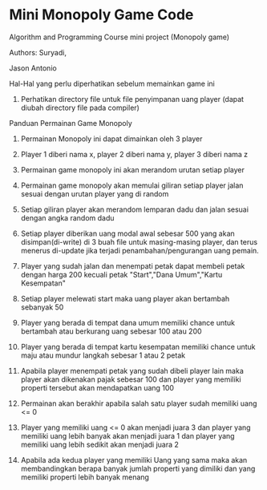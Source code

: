 # Mini Monopoly Game Code

Algorithm and Programming Course mini project (Monopoly game)

Authors: Suryadi,

Jason Antonio 

Hal-Hal yang perlu diperhatikan sebelum memainkan game ini 
1. Perhatikan directory file untuk file penyimpanan uang player (dapat diubah directory file pada compiler)

Panduan Permainan Game Monopoly

1. Permainan Monopoly ini dapat dimainkan oleh 3 player

2. Player 1 diberi nama x, player 2 diberi nama y, player 3 diberi nama z

3. Permainan game monopoly ini akan merandom urutan setiap player

4. Permainan game monopoly akan memulai giliran setiap player jalan sesuai dengan urutan player yang di random

5. Setiap giliran player akan merandom lemparan dadu dan jalan sesuai dengan angka random dadu

6. Setiap player diberikan uang modal awal sebesar 500 yang akan disimpan(di-write) di 3 buah file untuk masing-masing player, dan terus menerus di-update jika terjadi penambahan/pengurangan uang pemain.

7. Player yang sudah jalan dan menempati petak dapat membeli petak dengan harga 200 kecuali petak "Start","Dana Umum","Kartu Kesempatan"

8. Setiap player melewati start maka uang player akan bertambah sebanyak 50

9. Player yang berada di tempat dana umum memiliki chance untuk bertambah atau berkurang uang sebesar 100 atau 200

10. Player yang berada di tempat kartu kesempatan memiliki chance untuk maju atau mundur langkah sebesar 1 atau 2 petak

11. Apabila player menempati petak yang sudah dibeli player lain maka player akan dikenakan pajak sebesar 100 dan player yang memiliki       properti tersebut akan mendapatkan uang 100

12. Permainan akan berakhir apabila salah satu player sudah memiliki uang <= 0

13. Player yang memiliki uang <= 0 akan menjadi juara 3 dan player yang memiliki uang lebih banyak akan menjadi juara 1 dan player yang     memiliki uang lebih sedikit akan menjadi juara 2

14. Apabila ada kedua player yang memiliki Uang yang sama maka akan membandingkan berapa banyak jumlah properti yang dimiliki dan yang       memiliki properti lebih banyak menang
